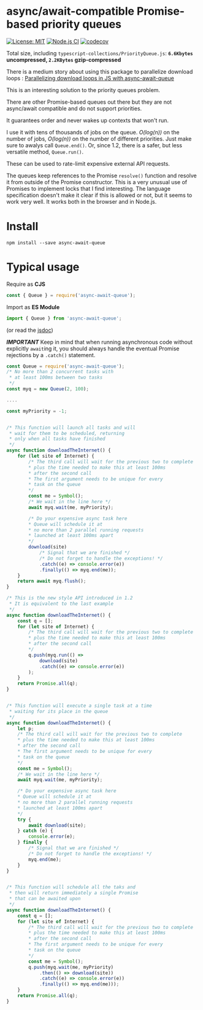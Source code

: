 # async/await-compatible Promise-based priority queues

[![License: MIT](https://img.shields.io/badge/License-MIT-yellow.svg)](https://opensource.org/licenses/MIT)
[![Node.js CI](https://github.com/mmomtchev/Queue/workflows/Node.js%20CI/badge.svg)](https://github.com/mmomtchev/Queue/actions?query=workflow%3A%22Node.js+CI%22)
[![codecov](https://codecov.io/gh/mmomtchev/Queue/branch/master/graph/badge.svg)](https://codecov.io/gh/mmomtchev/Queue)

Total size, including `typescript-collections/PriorityQueue.js`: **`6.6Kbytes` uncompressed, `2.2KBytes` gzip-compressed**

There is a medium story about using this package to parallelize download loops : [Parallelizing download loops in JS with async-await-queue](https://medium.com/@mmomtchev/parallelizing-download-loops-in-js-with-async-await-queue-670420880cd6)

This is an interesting solution to the priority queues problem.

There are other Promise-based queues out there but they are not async/await compatible and do not support priorities.

It guarantees order and never wakes up contexts that won't run.

I use it with tens of thousands of jobs on the queue. *O(log(n))* on the number of jobs, *O(log(n))* on the number of different priorities. Just make sure to awalys call `Queue.end()`. Or, since 1.2, there is a safer, but less versatile method, `Queue.run()`.

These can be used to rate-limit expensive external API requests.

The queues keep references to the Promise `resolve()` function and resolve it from outside of the Promise constructor.
This is a very unusual use of Promises to implement locks that I find interesting.
The language specification doesn't make it clear if this is allowed or not, but it seems to work very well.
It works both in the browser and in Node.js.

# Install

`npm install --save async-await-queue`

# Typical usage

Require as **CJS**
```js
const { Queue } = require('async-await-queue');
```

Import as **ES Module**
```js
import { Queue } from 'async-await-queue';
```


(or read the [jsdoc](https://mmomtchev.github.io/Queue/))

***IMPORTANT*** Keep in mind that when running asynchronous code without explicitly `await`ing it, you should always handle the eventual Promise rejections by a `.catch()` statement.

```js
const Queue = require('async-await-queue');
/* No more than 2 concurrent tasks with
 * at least 100ms between two tasks
 */
const myq = new Queue(2, 100);

....

const myPriority = -1;


/* This function will launch all tasks and will
 * wait for them to be scheduled, returning
 * only when all tasks have finished
 */
async function downloadTheInternet() {
	for (let site of Internet) {
		/* The third call will wait for the previous two to complete
		* plus the time needed to make this at least 100ms
		* after the second call
		* The first argument needs to be unique for every
		* task on the queue
		*/
		const me = Symbol();
		/* We wait in the line here */
		await myq.wait(me, myPriority);

		/* Do your expensive async task here
		* Queue will schedule it at
		* no more than 2 parallel running requests
		* launched at least 100ms apart
		*/
		download(site)
			/* Signal that we are finished */
			/* Do not forget to handle the exceptions! */
			.catch((e) => console.error(e))
			.finally(() => myq.end(me));
	}
	return await myq.flush();
}

/* This is the new style API introduced in 1.2
 * It is equivalent to the last example
 */
async function downloadTheInternet() {
	const q = [];
	for (let site of Internet) {
		/* The third call will wait for the previous two to complete
		* plus the time needed to make this at least 100ms
		* after the second call
		*/
		q.push(myq.run(() =>
			download(site)
			.catch((e) => console.error(e))
		);
	}
	return Promise.all(q);
}


/* This function will execute a single task at a time
 * waiting for its place in the queue
 */
async function downloadTheInternet() {
	let p;
	/* The third call will wait for the previous two to complete
	* plus the time needed to make this at least 100ms
	* after the second call
	* The first argument needs to be unique for every
	* task on the queue
	*/
	const me = Symbol();
	/* We wait in the line here */
	await myq.wait(me, myPriority);

	/* Do your expensive async task here
	* Queue will schedule it at
	* no more than 2 parallel running requests
	* launched at least 100ms apart
	*/
	try {
		await download(site);
	} catch (e) {
		console.error(e);
	} finally {
		/* Signal that we are finished */
		/* Do not forget to handle the exceptions! */
		myq.end(me);
	}
}


/* This function will schedule all the taks and
 * then will return immediately a single Promise
 * that can be awaited upon
 */
async function downloadTheInternet() {
	const q = [];
	for (let site of Internet) {
		/* The third call will wait for the previous two to complete
		* plus the time needed to make this at least 100ms
		* after the second call
		* The first argument needs to be unique for every
		* task on the queue
		*/
		const me = Symbol();
		q.push(myq.wait(me, myPriority)
			.then(() => download(site))
			.catch((e) => console.error(e))
			.finally(() => myq.end(me)));
	}
	return Promise.all(q);
}

```
